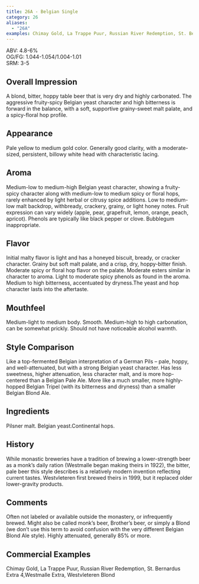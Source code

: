 ```yaml
---
title: 26A - Belgian Single
category: 26
aliases: 
  - "26A"
examples: Chimay Gold, La Trappe Puur, Russian River Redemption, St. Bernardus Extra 4,Westmalle Extra, Westvleteren Blond
---
```


ABV: 4.8-6%  
OG/FG: 1.044-1.054/1.004-1.01  
SRM: 3-5  

## Overall Impression
A blond, bitter, hoppy table beer that is very dry and highly carbonated. The aggressive fruity-spicy Belgian yeast character and high bitterness is forward in the balance, with a soft, supportive grainy-sweet malt palate, and a spicy-floral hop profile.

## Appearance
Pale yellow to medium gold color. Generally good clarity, with a moderate-sized, persistent, billowy white head with characteristic lacing.

## Aroma
Medium-low to medium-high Belgian yeast character, showing a fruity-spicy character along with medium-low to medium spicy or floral hops, rarely enhanced by light herbal or citrusy spice additions. Low to medium-low malt backdrop, withbready, crackery, grainy, or light honey notes. Fruit expression can vary widely (apple, pear, grapefruit, lemon, orange, peach, apricot). Phenols are typically like black pepper or clove. Bubblegum inappropriate.

## Flavor
Initial malty flavor is light and has a honeyed biscuit, bready, or cracker character. Grainy but soft malt palate, and a crisp, dry, hoppy-bitter finish. Moderate spicy or floral hop flavor on the palate. Moderate esters similar in character to aroma. Light to moderate spicy phenols as found in the aroma. Medium to high bitterness, accentuated by dryness.The yeast and hop character lasts into the aftertaste.

## Mouthfeel
Medium-light to medium body. Smooth. Medium-high to high carbonation, can be somewhat prickly. Should not have noticeable alcohol warmth.

## Style Comparison
Like a top-fermented Belgian interpretation of a German Pils – pale, hoppy, and well-attenuated, but with a strong Belgian yeast character. Has less sweetness, higher attenuation, less character malt, and is more hop-centered than a Belgian Pale Ale. More like a much smaller, more highly-hopped Belgian Tripel (with its bitterness and dryness) than a smaller Belgian Blond Ale.

## Ingredients
Pilsner malt. Belgian yeast.Continental hops.

## History
While monastic breweries have a tradition of brewing a lower-strength beer as a monk’s daily ration (Westmalle began making theirs in 1922), the bitter, pale beer this style describes is a relatively modern invention reflecting current tastes. Westvleteren first brewed theirs in 1999, but it replaced older lower-gravity products.

## Comments
Often not labeled or available outside the monastery, or infrequently brewed. Might also be called monk’s beer, Brother’s beer, or simply a Blond (we don’t use this term to avoid confusion with the very different Belgian Blond Ale style). Highly attenuated, generally 85% or more.

## Commercial Examples
Chimay Gold, La Trappe Puur, Russian River Redemption, St. Bernardus Extra 4,Westmalle Extra, Westvleteren Blond